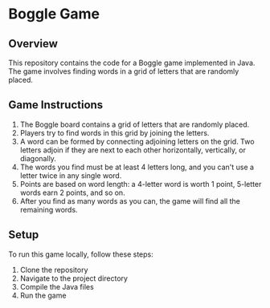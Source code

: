 # Boggle Game

## Overview

This repository contains the code for a Boggle game implemented in Java. The game involves finding words in a grid of letters that are randomly placed.

## Game Instructions

1. The Boggle board contains a grid of letters that are randomly placed.
2. Players try to find words in this grid by joining the letters.
3. A word can be formed by connecting adjoining letters on the grid. Two letters adjoin if they are next to each other horizontally, vertically, or diagonally.
4. The words you find must be at least 4 letters long, and you can't use a letter twice in any single word.
5. Points are based on word length: a 4-letter word is worth 1 point, 5-letter words earn 2 points, and so on.
6. After you find as many words as you can, the game will find all the remaining words.

## Setup

To run this game locally, follow these steps:

1. Clone the repository
2. Navigate to the project directory
3. Compile the Java files
4. Run the game

<br>
